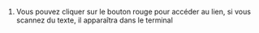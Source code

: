 1. Vous pouvez cliquer sur le bouton rouge pour accéder au lien, si vous scannez du texte, il apparaîtra dans le terminal
